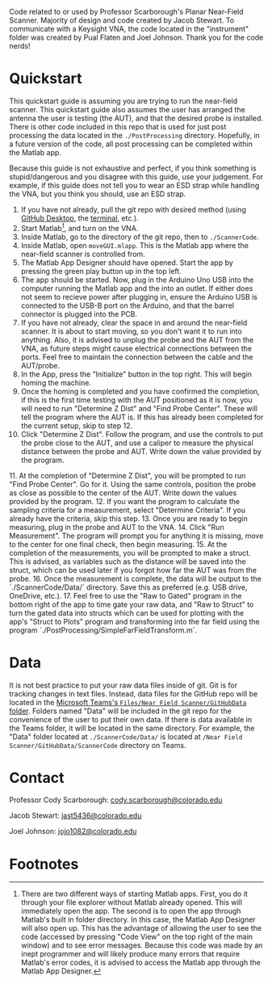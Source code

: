 Code related to or used by Professor Scarborough's Planar Near-Field Scanner. Majority of design and code created by Jacob Stewart. To communicate with a Keysight VNA, the code located in the "instrument" folder was created by Pual Flaten and Joel Johnson. Thank you for the code nerds!

# Quickstart
This quickstart guide is assuming you are trying to run the near-field scanner. This quickstart guide also assumes the user has arranged the antenna the user is testing (the AUT), and that the desired probe is installed. There is other code included in this repo that is used for just post processing the data located in the `./PostProcessing` directory. Hopefully, in a future version of the code, all post processing can be completed within the Matlab app. 

Because this guide is not exhaustive and perfect, if you think something is stupid/dangerous and you disagree with this guide, use your judgement. For example, if this guide does not tell you to wear an ESD strap while handling the VNA, but you think you should, use an ESD strap.

1. If you have not already, pull the git repo with desired method (using [GitHub Desktop](https://desktop.github.com/download/), the [terminal](https://github.com/git-guides/git-pull), etc.).
2. Start Matlab[^1], and turn on the VNA.
3. Inside Matlab, go to the directory of the git repo, then to `./ScannerCode`.
4. Inside Matlab, open `moveGUI.mlapp`. This is the Matlab app where the near-field scanner is controlled from.
5. The Matlab App Designer should have opened. Start the app by pressing the green play button up in the top left.
6. The app should be started. Now, plug in the Arduino Uno USB into the computer running the Matlab app and the <insert power block> into an outlet. If either does not seem to recieve power after plugging in, ensure the Arduino USB is connected to the USB-B port on the Arduino, and that the barrel connector is plugged into the PCB.
7. If you have not already, clear the space in and around the near-field scanner. It is about to start moving, so you don't want it to run into anything. Also, it is advised to unplug the probe and the AUT from the VNA, as future steps might cause electrical connections between the ports. Feel free to maintain the connection between the cable and the AUT/probe.
8. In the App, press the "Initialize" button in the top right. This will begin homing the machine.
9. Once the homing is completed and you have confirmed the completion, if this is the first time testing with the AUT positioned as it is now, you will need to run "Determine Z Dist" and "Find Probe Center". These will tell the program where the AUT is. If this has already been completed for the current setup, skip to step 12.
10. Click "Determine Z Dist". Follow the program, and use the controls to put the probe close to the AUT, and use a caliper to measure the physical distance between the probe and AUT. Write down the value provided by the program.
<insert image>
11. At the completion of "Determine Z Dist", you will be prompted to run "Find Probe Center". Go for it. Using the same controls, position the probe as close as possible to the center of the AUT. Write down the values provided by the program.
12. If you want the program to calculate the sampling criteria for a measurement, select "Determine Criteria". If you already have the criteria, skip this step.
13. Once you are ready to begin measuring, plug in the probe and AUT to the VNA.
14. Click "Run Measurement". The program will prompt you for anything it is missing, move to the center for one final check, then begin measuring.
15. At the completion of the measurements, you will be prompted to make a struct. This is advised, as variables such as the distance will be saved into the struct, which can be used later if you forgot how far the AUT was from the probe.
16. Once the measurement is complete, the data will be output to the `./ScannerCode/Data/` directory. Save this as preferred (e.g. USB drive, OneDrive, etc.).
17. Feel free to use the "Raw to Gated" program in the bottom right of the app to time gate your raw data, and "Raw to Struct" to turn the gated data into structs which can be used for plotting with the app's "Struct to Plots" program and transforming into the far field using the program `./PostProcessing/SimpleFarFieldTransform.m`.

# Data
It is not best practice to put your raw data files inside of git. Git is for tracking changes in text files. Instead, data files for the GitHub repo will be located in the [Microsoft Teams's `Files/Near Field Scanner/GitHubData` folder](https://o365coloradoedu.sharepoint.com/:f:/r/sites/ECEE-EMRG/Shared%20Documents/General/Near%20Field%20Scanner/GitHubData?csf=1&web=1&e=mdIfOC).
Folders named "Data" will be included in the git repo for the convenience of the user to put their own data. If there is data available in the Teams folder, it will be located in the same directory.
For example, the "Data" folder located at `./ScannerCode/Data/` is located at `/Near Field Scanner/GitHubData/ScannerCode` directory on Teams.

# Contact
Professor Cody Scarborough: cody.scarborough@colorado.edu

Jacob Stewart: jast5436@colorado.edu

Joel Johnson: jojo1082@colorado.edu

# Footnotes
[^1]: There are two different ways of starting Matlab apps. First, you do it through your file explorer without Matlab already opened. This will immediately open the app. The second is to open the app through Matlab's built in folder directory. In this case, the Matlab App Designer will also open up. This has the advantage of allowing the user to see the code (accessed by pressing "Code View" on the top right of the main window) and to see error messages. Because this code was made by an inept programmer and will likely produce many errors that require Matlab's error codes, it is advised to access the Matlab app through the Matlab App Designer.
